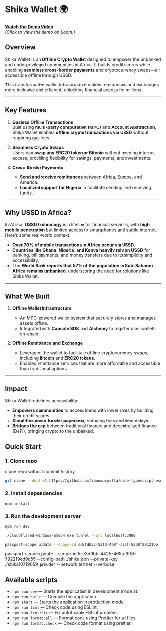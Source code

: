 # Shika Wallet 🌍  

**[Watch the Demo Video](https://www.loom.com/share/ba567b4a077942b48bfceb950e62f34c?sid=fffdd628-9707-496a-8aa0-96562be1dde4)**  
*(Click to view the demo on Loom.)*

## Overview  
Shika Wallet is an **Offline Crypto Wallet** designed to empower the unbanked and underprivileged communities in Africa. It builds credit scores while enabling **seamless cross-border payments** and cryptocurrency swaps—all accessible offline through USSD.  

This transformative wallet infrastructure makes remittances and exchanges more inclusive and efficient, unlocking financial access for millions.  

---

## Key Features  
1. **Gasless Offline Transactions**  
   Built using **multi-party computation (MPC)** and **Account Abstraction**, Shika Wallet enables **offline crypto transactions via USSD** without requiring gas fees.  

2. **Seamless Crypto Swaps**  
   Users can **swap any ERC20 token or Bitcoin** without needing internet access, providing flexibility for savings, payments, and investments.  

3. **Cross-Border Payments**  
   - **Send and receive remittances** between Africa, Europe, and America.  
   - **Localized support for Nigeria** to facilitate sending and receiving funds.

---

## Why USSD in Africa?  
In Africa, **USSD technology** is a lifeline for financial services, with **high mobile penetration** but limited access to smartphones and stable internet. Here’s some real-world context:  
- **Over 70% of mobile transactions in Africa occur via USSD.**  
- **Countries like Ghana, Nigeria, and Kenya heavily rely on USSD** for banking, bill payments, and money transfers due to its simplicity and accessibility.  
- The **World Bank reports that 57% of the population in Sub-Saharan Africa remains unbanked**, underscoring the need for solutions like Shika Wallet.

---

## What We Built  
1. **Offline Wallet Infrastructure**  
   - An MPC-powered wallet system that securely stores and manages assets offline.  
   - Integrated with **Capsule SDK** and **Alchemy** to register user wallets on-chain.  

2. **Offline Remittance and Exchange**  
   - Leveraged the wallet to facilitate offline cryptocurrency swaps, including **Bitcoin** and **ERC20 tokens**.  
   - Enabled remittance services that are more affordable and accessible than traditional options.

---

## Impact  
Shika Wallet redefines accessibility:  
- **Empowers communities** to access loans with lower rates by building their credit scores.  
- **Simplifies cross-border payments**, reducing fees and time delays.  
- **Bridges the gap** between traditional finance and decentralized finance (DeFi), bringing crypto to the unbanked.  

## Quick Start

### 1. Clone repo

clone repo without commit history

```bash
git clone --depth=1 https://github.com/ibnumusyaffa/node-typescript-esm-starter my-project-name
```

### 2. Install dependencies

```bash
npm install
```

### 3. Run the development server

```bash
npm run dev
```

```bash
./cloudflared-windows-amd64.exe tunnel --url localhost:3000
```
``` bash
passport-scope update --scope-id ed5fdb5c-53f3-4a0f-a7af-53b0f09121bb --config-path ./<YOUR_CONFIG_FILE>.json --private-key ./<KEY_NAME>_priv.der --network testnet --verbose
```

passport-scope update --scope-id 5ce3d9bb-4425-465a-8ff6-792219ed9c55 --config-path ./shika.json --private-key ./shika10719059_priv.der --network testnet --verbose

## Available scripts

- `npm run dev` — Starts the application in development mode at.
- `npm run build` — Compile the application.
- `npm start` — Starts the application in production mode.
- `npm run lint` — Check code using ESLint.
- `npm run lint:fix` — Fix autofixable ESLint problem.
- `npm run format:all` — Format code using Prettier for all files.
- `npm run format:check` — Check code format using prettier.
